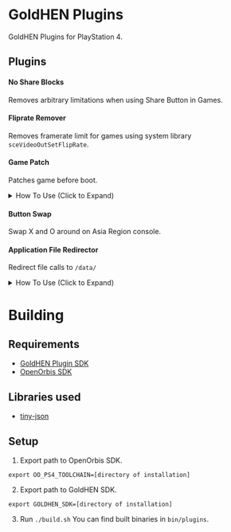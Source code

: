 # GoldHEN Plugins
GoldHEN Plugins for PlayStation 4.

## Plugins

#### No Share Blocks
Removes arbitrary limitations when using Share Button in Games.

#### Fliprate Remover
Removes framerate limit for games using system library `sceVideoOutSetFlipRate`.

#### Game Patch
Patches game before boot.

<details>
<summary>How To Use (Click to Expand)</summary>

- Download zip from [console-game-patches](https://github.com/illusion0001/console-game-patches/raw/gh-pages/patch1.zip)
- Extract it to `/data/GoldHEN/`
- Patches can be enabled/disabled in following apps:
  - GoldHEN Patch Settings
  - GoldHEN Cheat Manager
  - Itemzflow
- Run your game.

</details>

#### Button Swap
Swap X and O around on Asia Region console.

#### Application File Redirector
Redirect file calls to `/data/`

<details>
<summary>How To Use (Click to Expand)</summary>

- Create a folder in `/data`
  - `/data/GoldHEN/AFR/(title id)/app0`
- Place files into newly created `app0` folder
  - Example for `CUSA00001` `/app0/boot.txt` -> `/data/GoldHEN/AFR/CUSA00001/app0/boot.txt`
- Run your game.

</details>

# Building

## Requirements

- [GoldHEN Plugin SDK](https://github.com/GoldHEN/)
- [OpenOrbis SDK](https://github.com/OpenOrbis/OpenOrbis-PS4-Toolchain)

## Libraries used

- [tiny-json](https://github.com/rafagafe/tiny-json)

## Setup

1. Export path to OpenOrbis SDK.

```
export OO_PS4_TOOLCHAIN=[directory of installation]
```
2. Export path to GoldHEN SDK.

```
export GOLDHEN_SDK=[directory of installation]
```
3. Run `./build.sh` You can find built binaries in `bin/plugins`.
